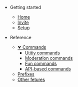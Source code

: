- Getting started
  - [Home](/README.md "Homepage")
  - [Invite](start/invite.md "Invite UZX to your server")
  - [Setup](start/setup.md "Server setup")

- Reference
  - [⮟ Commands](ref/commands/README.md "Commands reference")
    - [Utitiy commands](#)
    - [Moderation commands](#)
    - [Fun commands](#)
    - [API-based commands](#)
  - [Prefixes](ref/prefixes.md "Prefix info")
  - [Other fetures](ref/other.md "Other fetures")
